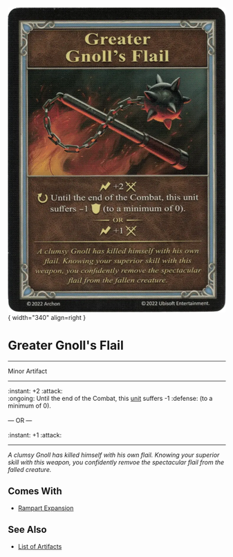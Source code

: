 ![Greater Gnoll's Flail](../assets/artifacts_minor-greater_gnolls_flail.webp){ width="340" align=right }

# Greater Gnoll's Flail
___
Minor Artifact
___
:instant: +2 :attack:<br>:ongoing: Until the end of the Combat, this [unit](../units.md) suffers -1 :defense: (to a minimum of 0).<br><br>— OR —<br><br>:instant: +1 :attack:
___
*A clumsy Gnoll has killed himself with his own flail. Knowing your superior skill with this weapon, you confidently remvoe the spectacular flail from the falled creature.*


## Comes With

- [Rampart Expansion](../content.md)


## See Also

- [List of Artifacts](../artifacts.md)
